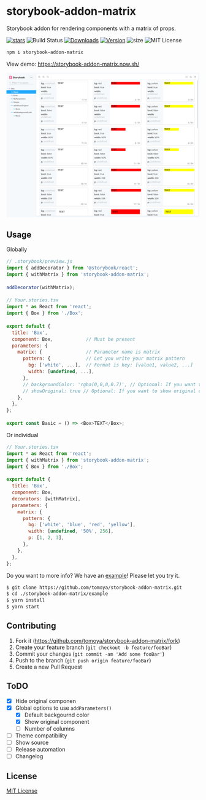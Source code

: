 # storybook-addon-matrix

Storybook addon for rendering components with a matrix of props.

[![stars][]][github]
![Build Status][actions]
[![Downloads][]][npm]
[![Version][]][npm]
![size][]
![MIT License][license]

[version]: https://flat.badgen.net/npm/v/storybook-addon-matrix
[downloads]: https://flat.badgen.net/npm/dm/storybook-addon-matrix
[license]: https://flat.badgen.net/badge/license/MIT/blue
[stars]: https://flat.badgen.net/github/stars/tomoya/storybook-addon-matrix
[size]: https://flat.badgen.net/bundlephobia/minzip/storybook-addon-matrix
[npm]: https://npmjs.com/package/storybook-addon-matrix
[github]: https://github.com/tomoya/storybook-addon-matrix
[actions]: https://flat.badgen.net/github/checks/tomoya/storybook-addon-matrix

```sh
npm i storybook-addon-matrix
```

View demo: https://storybook-addon-matrix.now.sh/

![storybook-addon-matrix image](./assets/screenshot.png)

## Usage

Globally

```js
// .storybook/preview.js
import { addDecorator } from '@storybook/react';
import { withMatrix } from 'storybook-addon-matrix';

addDecorator(withMatrix);

// Your.stories.tsx
import * as React from 'react';
import { Box } from './Box';

export default {
  title: 'Box',
  component: Box,            // Must be present
  parameters: {
    matrix: {                // Parameter name is matrix
      pattern: {             // Let you write your matrix pattern
        bg: ['white', ...],  // Format is key: [value1, value2, ...]
        width: [undefined, ...],
      },
      // backgroundColor: 'rgba(0,0,0,0.7)', // Optional: If you want to change backgournd color
      // showOriginal: true // Optional: If you want to show original component set to true
    },
  },
};

export const Basic = () => <Box>TEXT</Box>;
```

Or individual

```js
// Your.stories.tsx
import * as React from 'react';
import { withMatrix } from 'storybook-addon-matrix';
import { Box } from './Box';

export default {
  title: 'Box',
  component: Box,
  decorators: [withMatrix],
  parameters: {
    matrix: {
      pattern: {
        bg: ['white', 'blue', 'red', 'yellow'],
        width: [undefined, '50%', 256],
        p: [1, 2, 3],
      },
    },
  },
};
```

Do you want to more info? We have an [example](https://github.com/tomoya/storybook-addon-matrix/tree/master/example)! Please let you try it.

```sh
$ git clone https://github.com/tomoya/storybook-addon-matrix.git
$ cd ./storybook-addon-matrix/example
$ yarn install
$ yarn start
```

## Contributing

1. Fork it (<https://github.com/tomoya/storybook-addon-matrix/fork>)
2. Create your feature branch (`git checkout -b feature/fooBar`)
3. Commit your changes (`git commit -am 'Add some fooBar'`)
4. Push to the branch (`git push origin feature/fooBar`)
5. Create a new Pull Request

## ToDO

- [x] Hide original componen
- [x] Global options to use `addParameters()`
  - [x] Default backgournd color
  - [x] Show original component
  - [ ] Number of columns
- [ ] Theme compatibility
- [ ] Show source
- [ ] Release automation
- [ ] Changelog

## License

[MIT License](https://github.com/tomoya/storybook-addon-matrix/blob/master/LICENSE)
